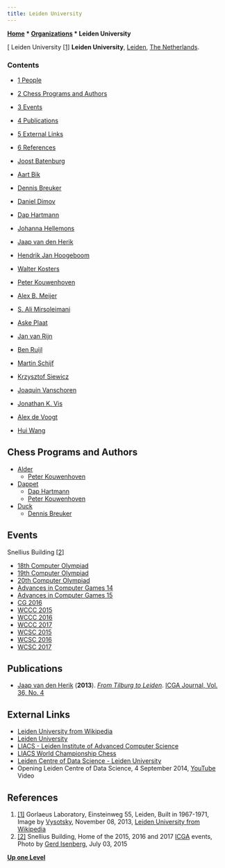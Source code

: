 ```yaml
---
title: Leiden University
---
```

**[Home](Home "Home") \* [Organizations](Organizations "Organizations") \* Leiden University**



[ Leiden University <a id="cite-note-1" href="#cite-ref-1">[1]</a>
**Leiden University**, [Leiden](https://en.wikipedia.org/wiki/Leiden), [The Netherlands](https://en.wikipedia.org/wiki/Netherlands). 



### Contents


* [1 People](#people)
* [2 Chess Programs and Authors](#chess-programs-and-authors)
* [3 Events](#events)
* [4 Publications](#publications)
* [5 External Links](#external-links)
* [6 References](#references)






* [Joost Batenburg](Joost_Batenburg "Joost Batenburg")
* [Aart Bik](Aart_Bik "Aart Bik")
* [Dennis Breuker](Dennis_Breuker "Dennis Breuker")
* [Daniel Dimov](index.php?title=Daniel_Dimov&action=edit&redlink=1 "Daniel Dimov (page does not exist)")
* [Dap Hartmann](Dap_Hartmann "Dap Hartmann")
* [Johanna Hellemons](Johanna_Hellemons "Johanna Hellemons")
* [Jaap van den Herik](Jaap_van_den_Herik "Jaap van den Herik")
* [Hendrik Jan Hoogeboom](Hendrik_Jan_Hoogeboom "Hendrik Jan Hoogeboom")
* [Walter Kosters](Walter_Kosters "Walter Kosters")
* [Peter Kouwenhoven](Peter_Kouwenhoven "Peter Kouwenhoven")
* [Alex B. Meijer](index.php?title=Alex_B._Meijer&action=edit&redlink=1 "Alex B. Meijer (page does not exist)")
* [S. Ali Mirsoleimani](S._Ali_Mirsoleimani "S. Ali Mirsoleimani")
* [Aske Plaat](Aske_Plaat "Aske Plaat")
* [Jan van Rijn](Jan_van_Rijn "Jan van Rijn")
* [Ben Ruijl](index.php?title=Ben_Ruijl&action=edit&redlink=1 "Ben Ruijl (page does not exist)")
* [Martin Schijf](index.php?title=Martin_Schijf&action=edit&redlink=1 "Martin Schijf (page does not exist)")
* [Krzysztof Siewicz](index.php?title=Krzysztof_Siewicz&action=edit&redlink=1 "Krzysztof Siewicz (page does not exist)")
* [Joaquin Vanschoren](index.php?title=Joaquin_Vanschoren&action=edit&redlink=1 "Joaquin Vanschoren (page does not exist)")
* [Jonathan K. Vis](index.php?title=Jonathan_K._Vis&action=edit&redlink=1 "Jonathan K. Vis (page does not exist)")
* [Alex de Voogt](Alex_de_Voogt "Alex de Voogt")
* [Hui Wang](Hui_Wang "Hui Wang")


## Chess Programs and Authors


* [Alder](Alder "Alder")
	+ [Peter Kouwenhoven](Peter_Kouwenhoven "Peter Kouwenhoven")
* [Dappet](Dappet "Dappet")
	+ [Dap Hartmann](Dap_Hartmann "Dap Hartmann")
	+ [Peter Kouwenhoven](Peter_Kouwenhoven "Peter Kouwenhoven")
* [Duck](Duck "Duck")
	+ [Dennis Breuker](Dennis_Breuker "Dennis Breuker")


## Events


 [](File:SnelliusBuilding_2015.JPG) Snellius Building <a id="cite-note-2" href="#cite-ref-2">[2]</a> 
* [18th Computer Olympiad](18th_Computer_Olympiad "18th Computer Olympiad")
* [19th Computer Olympiad](19th_Computer_Olympiad "19th Computer Olympiad")
* [20th Computer Olympiad](20th_Computer_Olympiad "20th Computer Olympiad")
* [Advances in Computer Games 14](Advances_in_Computer_Games_14 "Advances in Computer Games 14")
* [Advances in Computer Games 15](Advances_in_Computer_Games_15 "Advances in Computer Games 15")
* [CG 2016](CG_2016 "CG 2016")
* [WCCC 2015](WCCC_2015 "WCCC 2015")
* [WCCC 2016](WCCC_2016 "WCCC 2016")
* [WCCC 2017](WCCC_2017 "WCCC 2017")
* [WCSC 2015](WCSC_2015 "WCSC 2015")
* [WCSC 2016](WCSC_2016 "WCSC 2016")
* [WCSC 2017](WCSC_2017 "WCSC 2017")


## Publications


* [Jaap van den Herik](Jaap_van_den_Herik "Jaap van den Herik") (**2013**). *[From Tilburg to Leiden](ICGA_Journal#FromTilburgtoLeiden "ICGA Journal")*. [ICGA Journal, Vol. 36, No. 4](ICGA_Journal#36_4 "ICGA Journal")


## External Links


* [Leiden University from Wikipedia](https://en.wikipedia.org/wiki/Leiden_University)
* [Leiden University](http://www.leiden.edu/)
* [LIACS - Leiden Institute of Advanced Computer Science](http://www.liacs.nl/)
* [LIACS World Championship Chess](http://www.liacs.nl/~jvis/chess.html)
* [Leiden Centre of Data Science - Leiden University](http://www.universiteitleiden.nl/en/science/leiden-centre-of-data-science)
* Opening Leiden Centre of Data Science, 4 September 2014, [YouTube](https://en.wikipedia.org/wiki/YouTube) Video


 
## References


1. <a id="cite-ref-1" href="#cite-note-1">[1]</a> Gorlaeus Laboratory, Einsteinweg 55, Leiden, Built in 1967-1971, Image by [Vysotsky](https://commons.wikimedia.org/wiki/User:Vysotsky), November 08, 2013, [Leiden University from Wikipedia](https://en.wikipedia.org/wiki/Leiden_University)
2. <a id="cite-ref-2" href="#cite-note-2">[2]</a> Snellius Building, Home of the 2015, 2016 and 2017 [ICGA](ICGA "ICGA") events, Photo by [Gerd Isenberg](Gerd_Isenberg "Gerd Isenberg"), July 03, 2015

**[Up one Level](Organizations "Organizations")**







 
